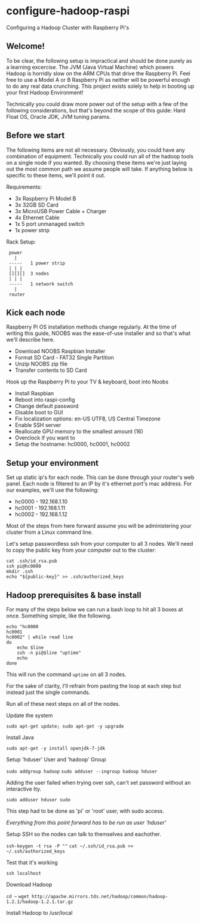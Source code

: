 configure-hadoop-raspi
==============

Configuring a Hadoop Cluster with Raspberry Pi's

Welcome!
--------

To be clear, the following setup is impractical and should be done purely as a learning excercise. The JVM (Java Virtual Machine) which powers Hadoop is horridly slow on the ARM CPUs that drive the Raspberry Pi. Feel free to use a Model A or B Raspberry Pi as neither will be powerful enough to do any real  data crunching. This project exists solely to help in booting up your first Hadoop Environment! 

Technically you could draw more power out of the setup with a few of the following considerations, but that's beyond the scope of this guide: Hard Float OS, Oracle JDK, JVM tuning params.

Before we start
---------------

The following items are not all necessary. Obviously, you could have any combination of equipment. Technically you could run all of the hadoop tools on a single node if you wanted. By choosing these items we're just laying out the most common path we assume people will take. If anything below is specific to these items, we'll point it out.

Requirements:

- 3x Raspberry Pi Model B
- 3x 32GB SD Card
- 3x MicroUSB Power Cable + Charger
- 4x Ethernet Cable
- 1x 5 port unmanaged switch
- 1x power strip

Rack Setup:

	 power
	   |
	 -----   1 power strip
	 | | |
	 [][][]  3 nodes
	 | | |
	 -----   1 network switch
	   |
	 router

Kick each node
--------------

Raspberry Pi OS installation methods change regularly. At the time of writing this guide, NOOBS was the ease-of-use installer and so that's what we'll describe here.

- Download NOOBS Raspbian Installer
- Format SD Card - FAT32 Single Partition
- Unzip NOOBS zip file
- Transfer contents to SD Card

Hook up the Raspberry Pi to your TV & keyboard, boot into Noobs

- Install Raspbian
- Reboot into raspi-config
- Change default password
- Disable boot to GUI
- Fix localization options: en-US UTF8, US Central Timezone
- Enable SSH server
- Reallocate GPU memory to the smallest amount (16)
- Overclock if you want to
- Setup the hostname: hc0000, hc0001, hc0002

Setup your environment
----------------------

Set up static ip's for each node. This can be done through your router's web panel. Each node is filtered to an IP by it's ethernet port's mac address. For our examples, we'll use the following:

 - hc0000 - 192.168.1.10
 - hc0001 - 192.168.1.11
 - hc0002 - 192.168.1.12

Most of the steps from here forward assume you will be administering your cluster from a Linux command line. 

Let's setup passwordless ssh from your computer to all 3 nodes. We'll need to copy the public key from your computer out to the cluster:

	cat .ssh/id_rsa.pub
	ssh pi@hc0000
	mkdir .ssh
	echo "${public-key}" >> .ssh/authorized_keys

Hadoop prerequisites & base install
-----------------------------------

For many of the steps below we can run a bash loop to hit all 3 boxes at once. Something simple, like the following.

	echo "hc0000
	hc0001
	hc0002" | while read line
	do
		echo $line
		ssh -n pi@$line "uptime"
		echo
	done

This will run the command `uptime` on all 3 nodes.

For the sake of clarity, I'll refrain from pasting the loop at each step but instead just the single commands.

Run all of these next steps on all of the nodes.

Update the system

`sudo apt-get update; sudo apt-get -y upgrade`
	
Install Java

`sudo apt-get -y install openjdk-7-jdk`
	
Setup 'hduser' User and 'hadoop' Group

`sudo addgroup hadoop`
`sudo adduser --ingroup hadoop hduser`	

Adding the user failed when trying over ssh, can't set password without an interactive tty.

`sudo adduser hduser sudo`					

This step had to be done as 'pi' or 'root' user, with sudo access.
	
*Everything from this point forward has to be run as user 'hduser'*

Setup SSH so the nodes can talk to themselves and eachother.

`ssh-keygen -t rsa -P ""`
`cat ~/.ssh/id_rsa.pub >> ~/.ssh/authorized_keys`

Test that it's working

`ssh localhost`
	
Download Hadoop

`cd ~`
`wget http://apache.mirrors.tds.net/hadoop/common/hadoop-1.2.1/hadoop-1.2.1.tar.gz`
	
Install Hadoop to /usr/local
